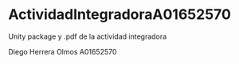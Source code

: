 # ActividadIntegradoraA01652570
Unity package y .pdf de la actividad integradora

Diego Herrera Olmos A01652570
